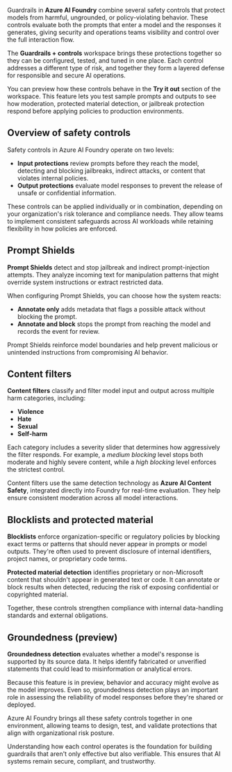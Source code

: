 Guardrails in **Azure AI Foundry** combine several safety controls that protect models from harmful, ungrounded, or policy-violating behavior.
These controls evaluate both the prompts that enter a model and the responses it generates, giving security and operations teams visibility and control over the full interaction flow.

The **Guardrails + controls** workspace brings these protections together so they can be configured, tested, and tuned in one place. Each control addresses a different type of risk, and together they form a layered defense for responsible and secure AI operations.

You can preview how these controls behave in the **Try it out** section of the workspace. This feature lets you test sample prompts and outputs to see how moderation, protected material detection, or jailbreak protection respond before applying policies to production environments.

## Overview of safety controls

Safety controls in Azure AI Foundry operate on two levels:

- **Input protections** review prompts before they reach the model, detecting and blocking jailbreaks, indirect attacks, or content that violates internal policies.
- **Output protections** evaluate model responses to prevent the release of unsafe or confidential information.

These controls can be applied individually or in combination, depending on your organization's risk tolerance and compliance needs. They allow teams to implement consistent safeguards across AI workloads while retaining flexibility in how policies are enforced.

## Prompt Shields

**Prompt Shields** detect and stop jailbreak and indirect prompt-injection attempts. They analyze incoming text for manipulation patterns that might override system instructions or extract restricted data.

When configuring Prompt Shields, you can choose how the system reacts:

- **Annotate only** adds metadata that flags a possible attack without blocking the prompt.
- **Annotate and block** stops the prompt from reaching the model and records the event for review.

Prompt Shields reinforce model boundaries and help prevent malicious or unintended instructions from compromising AI behavior.

## Content filters

**Content filters** classify and filter model input and output across multiple harm categories, including:

- **Violence**
- **Hate**
- **Sexual**
- **Self-harm**

Each category includes a severity slider that determines how aggressively the filter responds. For example, a _medium blocking_ level stops both moderate and highly severe content, while a _high blocking_ level enforces the strictest control.

Content filters use the same detection technology as **Azure AI Content Safety**, integrated directly into Foundry for real-time evaluation.
They help ensure consistent moderation across all model interactions.

## Blocklists and protected material

**Blocklists** enforce organization-specific or regulatory policies by blocking exact terms or patterns that should never appear in prompts or model outputs.
They're often used to prevent disclosure of internal identifiers, project names, or proprietary code terms.

**Protected material detection** identifies proprietary or non-Microsoft content that shouldn't appear in generated text or code. It can annotate or block results when detected, reducing the risk of exposing confidential or copyrighted material.

Together, these controls strengthen compliance with internal data-handling standards and external obligations.

## Groundedness (preview)

**Groundedness detection** evaluates whether a model's response is supported by its source data.
It helps identify fabricated or unverified statements that could lead to misinformation or analytical errors.

Because this feature is in preview, behavior and accuracy might evolve as the model improves. Even so, groundedness detection plays an important role in assessing the reliability of model responses before they're shared or deployed.

Azure AI Foundry brings all these safety controls together in one environment, allowing teams to design, test, and validate protections that align with organizational risk posture.

Understanding how each control operates is the foundation for building guardrails that aren't only effective but also verifiable. This ensures that AI systems remain secure, compliant, and trustworthy.
